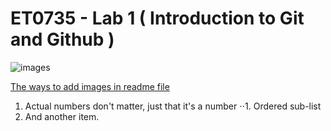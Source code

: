 # ET0735 - Lab 1 ( Introduction to Git and Github )

![images](https://github.com/user-attachments/assets/fad137cd-6544-46c4-a036-df607b5b506e)

[The ways to add images in readme file](https://cloudinary.com/guides/web-performance/4-ways-to-add-images-to-github-readme-1-bonus-method)

1. Actual numbers don't matter, just that it's a number
⋅⋅1. Ordered sub-list
4. And another item.

